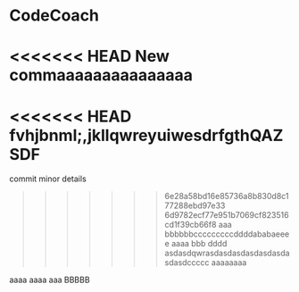 # CodeCoach
<<<<<<< HEAD
New commaaaaaaaaaaaaaaa
=======
<<<<<<< HEAD
fvhjbnml;,jkllqwreyuiwesdrfgthQAZSDF
=======
commit minor details
>>>>>>> 6e28a58bd16e85736a8b830d8c177288ebd97e33
>>>>>>> 6d9782ecf77e951b7069cf823516cd1f39cb66f8
aaa bbbbbbcccccccccddddababaeeee aaaa bbb dddd
asdasdqwrasdasdasdasdasdasdasdasdccccc aaaaaaaa

aaaa
aaaa
aaa
BBBBB